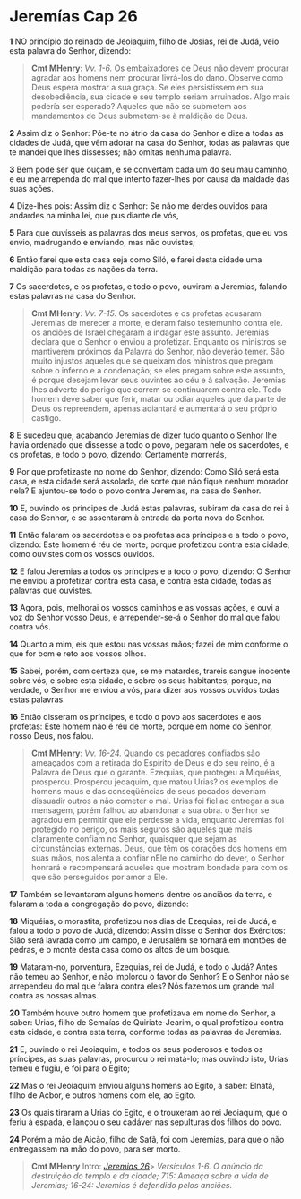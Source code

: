 # Jeremías Cap 26

**1** 	NO princípio do reinado de Jeoiaquim, filho de Josias, rei de Judá, veio esta palavra do Senhor, dizendo:

> **Cmt MHenry**: *Vv. 1-6.* Os embaixadores de Deus não devem procurar agradar aos homens nem procurar livrá-los do dano. Observe como Deus espera mostrar a sua graça. Se eles persistissem em sua desobediência, sua cidade e seu templo seriam arruinados. Algo mais podería ser esperado? Aqueles que não se submetem aos mandamentos de Deus submetem-se à maldição de Deus.

**2** 	Assim diz o Senhor: Põe-te no átrio da casa do Senhor e dize a todas as cidades de Judá, que vêm adorar na casa do Senhor, todas as palavras que te mandei que lhes dissesses; não omitas nenhuma palavra.

**3** 	Bem pode ser que ouçam, e se convertam cada um do seu mau caminho, e eu me arrependa do mal que intento fazer-lhes por causa da maldade das suas ações.

**4** 	Dize-lhes pois: Assim diz o Senhor: Se não me derdes ouvidos para andardes na minha lei, que pus diante de vós,

**5** 	Para que ouvísseis as palavras dos meus servos, os profetas, que eu vos envio, madrugando e enviando, mas não ouvistes;

**6** 	Então farei que esta casa seja como Siló, e farei desta cidade uma maldição para todas as nações da terra.

**7** 	Os sacerdotes, e os profetas, e todo o povo, ouviram a Jeremias, falando estas palavras na casa do Senhor.

> **Cmt MHenry**: *Vv. 7-15.* Os sacerdotes e os profetas acusaram Jeremias de merecer a morte, e deram falso testemunho contra ele. os anciões de Israel chegaram a indagar este assunto. Jeremias declara que o Senhor o enviou a profetizar. Enquanto os ministros se mantiverem próximos da Palavra do Senhor, não deverão temer. São muito injustos aqueles que se queixam dos ministros que pregam sobre o inferno e a condenação; se eles pregam sobre este assunto, é porque desejam levar seus ouvintes ao céu e à salvação. Jeremias lhes adverte do perigo que correm se continuarem contra ele. Todo homem deve saber que ferir, matar ou odiar aqueles que da parte de Deus os repreendem, apenas adiantará e aumentará o seu próprio castigo.

**8** 	E sucedeu que, acabando Jeremias de dizer tudo quanto o Senhor lhe havia ordenado que dissesse a todo o povo, pegaram nele os sacerdotes, e os profetas, e todo o povo, dizendo: Certamente morrerás,

**9** 	Por que profetizaste no nome do Senhor, dizendo: Como Siló será esta casa, e esta cidade será assolada, de sorte que não fique nenhum morador nela? E ajuntou-se todo o povo contra Jeremias, na casa do Senhor.

**10** 	E, ouvindo os príncipes de Judá estas palavras, subiram da casa do rei à casa do Senhor, e se assentaram à entrada da porta nova do Senhor.

**11** 	Então falaram os sacerdotes e os profetas aos príncipes e a todo o povo, dizendo: Este homem é réu de morte, porque profetizou contra esta cidade, como ouvistes com os vossos ouvidos.

**12** 	E falou Jeremias a todos os príncipes e a todo o povo, dizendo: O Senhor me enviou a profetizar contra esta casa, e contra esta cidade, todas as palavras que ouvistes.

**13** 	Agora, pois, melhorai os vossos caminhos e as vossas ações, e ouvi a voz do Senhor vosso Deus, e arrepender-se-á o Senhor do mal que falou contra vós.

**14** 	Quanto a mim, eis que estou nas vossas mãos; fazei de mim conforme o que for bom e reto aos vossos olhos.

**15** 	Sabei, porém, com certeza que, se me matardes, trareis sangue inocente sobre vós, e sobre esta cidade, e sobre os seus habitantes; porque, na verdade, o Senhor me enviou a vós, para dizer aos vossos ouvidos todas estas palavras.

**16** 	Então disseram os príncipes, e todo o povo aos sacerdotes e aos profetas: Este homem não é réu de morte, porque em nome do Senhor, nosso Deus, nos falou.

> **Cmt MHenry**: *Vv. 16-24.* Quando os pecadores confiados são ameaçados com a retirada do Espírito de Deus e do seu reino, é a Palavra de Deus que o garante. Ezequias, que protegeu a Miquéias, prosperou. Prosperou jeoaquim, que matou Urias? os exemplos de homens maus e das conseqüências de seus pecados deveríam dissuadir outros a não cometer o mal. Urias foi fiel ao entregar a sua mensagem, porém falhou ao abandonar a sua obra. o Senhor se agradou em permitir que ele perdesse a vida, enquanto Jeremias foi protegido no perigo, os mais seguros são aqueles que mais claramente confiam no Senhor, quaisquer que sejam as circunstâncias externas. Deus, que têm os corações dos homens em suas mãos, nos alenta a confiar nEle no caminho do dever, o Senhor honrará e recompensará aqueles que mostram bondade para com os que são perseguidos por amor a Ele.

**17** 	Também se levantaram alguns homens dentre os anciãos da terra, e falaram a toda a congregação do povo, dizendo:

**18** 	Miquéias, o morastita, profetizou nos dias de Ezequias, rei de Judá, e falou a todo o povo de Judá, dizendo: Assim disse o Senhor dos Exércitos: Sião será lavrada como um campo, e Jerusalém se tornará em montões de pedras, e o monte desta casa como os altos de um bosque.

**19** 	Mataram-no, porventura, Ezequias, rei de Judá, e todo o Judá? Antes não temeu ao Senhor, e não implorou o favor do Senhor? E o Senhor não se arrependeu do mal que falara contra eles? Nós fazemos um grande mal contra as nossas almas.

**20** 	Também houve outro homem que profetizava em nome do Senhor, a saber: Urias, filho de Semaías de Quiriate-Jearim, o qual profetizou contra esta cidade, e contra esta terra, conforme todas as palavras de Jeremias.

**21** 	E, ouvindo o rei Jeoiaquim, e todos os seus poderosos e todos os príncipes, as suas palavras, procurou o rei matá-lo; mas ouvindo isto, Urias temeu e fugiu, e foi para o Egito;

**22** 	Mas o rei Jeoiaquim enviou alguns homens ao Egito, a saber: Elnatã, filho de Acbor, e outros homens com ele, ao Egito.

**23** 	Os quais tiraram a Urias do Egito, e o trouxeram ao rei Jeoiaquim, que o feriu à espada, e lançou o seu cadáver nas sepulturas dos filhos do povo.

**24** 	Porém a mão de Aicão, filho de Safã, foi com Jeremias, para que o não entregassem na mão do povo, para ser morto.


> **Cmt MHenry** Intro: *[Jeremias 26](../24A-Jr/26.md#0)*> *Versículos 1-6. O anúncio da destruição do templo e da cidade; 7­15: Ameaça sobre a vida de Jeremias; 16-24: Jeremias é defendido pelos anciões.*